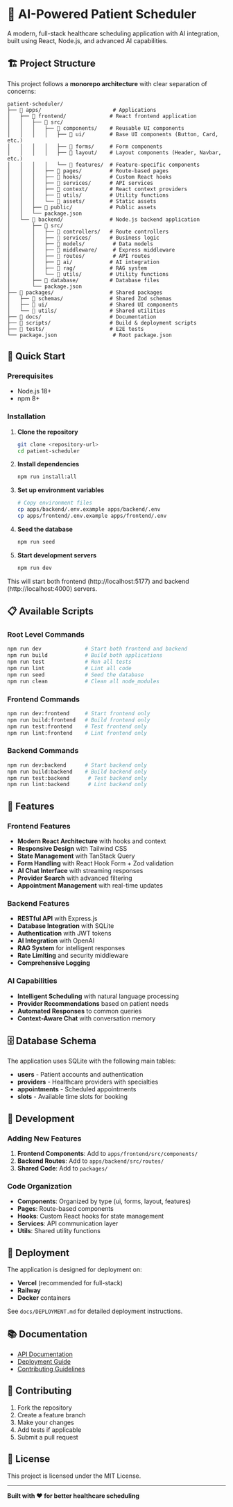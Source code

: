 # 🏥 AI-Powered Patient Scheduler

A modern, full-stack healthcare scheduling application with AI integration, built using React, Node.js, and advanced AI capabilities.

## 🏗️ Project Structure

This project follows a **monorepo architecture** with clear separation of concerns:

```
patient-scheduler/
├── 📁 apps/                       # Applications
│   ├── 📁 frontend/              # React frontend application
│   │   ├── 📁 src/
│   │   │   ├── 📁 components/    # Reusable UI components
│   │   │   │   ├── 📁 ui/        # Base UI components (Button, Card, etc.)
│   │   │   │   ├── 📁 forms/     # Form components
│   │   │   │   ├── 📁 layout/    # Layout components (Header, Navbar, etc.)
│   │   │   │   └── 📁 features/  # Feature-specific components
│   │   │   ├── 📁 pages/         # Route-based pages
│   │   │   ├── 📁 hooks/         # Custom React hooks
│   │   │   ├── 📁 services/      # API services
│   │   │   ├── 📁 context/       # React context providers
│   │   │   ├── 📁 utils/         # Utility functions
│   │   │   └── 📁 assets/        # Static assets
│   │   ├── 📁 public/            # Public assets
│   │   └── package.json
│   └── 📁 backend/               # Node.js backend application
│       ├── 📁 src/
│       │   ├── 📁 controllers/   # Route controllers
│       │   ├── 📁 services/      # Business logic
│       │   ├── 📁 models/         # Data models
│       │   ├── 📁 middleware/     # Express middleware
│       │   ├── 📁 routes/         # API routes
│       │   ├── 📁 ai/            # AI integration
│       │   ├── 📁 rag/           # RAG system
│       │   └── 📁 utils/         # Utility functions
│       ├── 📁 database/          # Database files
│       └── package.json
├── 📁 packages/                  # Shared packages
│   ├── 📁 schemas/               # Shared Zod schemas
│   ├── 📁 ui/                    # Shared UI components
│   └── 📁 utils/                 # Shared utilities
├── 📁 docs/                      # Documentation
├── 📁 scripts/                   # Build & deployment scripts
├── 📁 tests/                     # E2E tests
└── package.json                  # Root package.json
```

## 🚀 Quick Start

### Prerequisites
- Node.js 18+ 
- npm 8+

### Installation

1. **Clone the repository**
   ```bash
   git clone <repository-url>
   cd patient-scheduler
   ```

2. **Install dependencies**
   ```bash
   npm run install:all
   ```

3. **Set up environment variables**
   ```bash
   # Copy environment files
   cp apps/backend/.env.example apps/backend/.env
   cp apps/frontend/.env.example apps/frontend/.env
   ```

4. **Seed the database**
   ```bash
   npm run seed
   ```

5. **Start development servers**
   ```bash
   npm run dev
   ```

This will start both frontend (http://localhost:5177) and backend (http://localhost:4000) servers.

## 📋 Available Scripts

### Root Level Commands
```bash
npm run dev              # Start both frontend and backend
npm run build            # Build both applications
npm run test             # Run all tests
npm run lint             # Lint all code
npm run seed             # Seed the database
npm run clean            # Clean all node_modules
```

### Frontend Commands
```bash
npm run dev:frontend     # Start frontend only
npm run build:frontend   # Build frontend only
npm run test:frontend    # Test frontend only
npm run lint:frontend    # Lint frontend only
```

### Backend Commands
```bash
npm run dev:backend      # Start backend only
npm run build:backend    # Build backend only
npm run test:backend      # Test backend only
npm run lint:backend      # Lint backend only
```

## 🏥 Features

### Frontend Features
- **Modern React Architecture** with hooks and context
- **Responsive Design** with Tailwind CSS
- **State Management** with TanStack Query
- **Form Handling** with React Hook Form + Zod validation
- **AI Chat Interface** with streaming responses
- **Provider Search** with advanced filtering
- **Appointment Management** with real-time updates

### Backend Features
- **RESTful API** with Express.js
- **Database Integration** with SQLite
- **Authentication** with JWT tokens
- **AI Integration** with OpenAI
- **RAG System** for intelligent responses
- **Rate Limiting** and security middleware
- **Comprehensive Logging**

### AI Capabilities
- **Intelligent Scheduling** with natural language processing
- **Provider Recommendations** based on patient needs
- **Automated Responses** to common queries
- **Context-Aware Chat** with conversation memory

## 🗄️ Database Schema

The application uses SQLite with the following main tables:

- **users** - Patient accounts and authentication
- **providers** - Healthcare providers with specialties
- **appointments** - Scheduled appointments
- **slots** - Available time slots for booking

## 🔧 Development

### Adding New Features

1. **Frontend Components**: Add to `apps/frontend/src/components/`
2. **Backend Routes**: Add to `apps/backend/src/routes/`
3. **Shared Code**: Add to `packages/`

### Code Organization

- **Components**: Organized by type (ui, forms, layout, features)
- **Pages**: Route-based components
- **Hooks**: Custom React hooks for state management
- **Services**: API communication layer
- **Utils**: Shared utility functions

## 🚀 Deployment

The application is designed for deployment on:
- **Vercel** (recommended for full-stack)
- **Railway** 
- **Docker** containers

See `docs/DEPLOYMENT.md` for detailed deployment instructions.

## 📚 Documentation

- [API Documentation](docs/API.md)
- [Deployment Guide](docs/DEPLOYMENT.md)
- [Contributing Guidelines](docs/CONTRIBUTING.md)

## 🤝 Contributing

1. Fork the repository
2. Create a feature branch
3. Make your changes
4. Add tests if applicable
5. Submit a pull request

## 📄 License

This project is licensed under the MIT License.

---

**Built with ❤️ for better healthcare scheduling**
